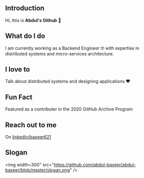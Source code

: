 ## Introduction

Hi, this is **Abdul's Github** 👋

## What do I do

I am currently working as a Backend Engineer 🤓 with expertise in distributed systems and micro-services architecture.

## I love to

Talk about distributed systems and designing applications ❤️

## Fun Fact

Featured as a contributer in the 2020 GitHub Archive Program

## Reach out to me

On [linkedin/baseer621](https://www.linkedin.com/in/baseer621/)

## Slogan

<img width=300" src="https://github.com/abdul-baseer/abdul-baseer/blob/master/slogan.png" />
